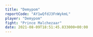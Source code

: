 ```yaml
---
title: "Demypom"
reportCode: "AY1wQfdJ3FnWykmL"
player: "Demypom"
fight: "Prince Malchezaar"
date: 2021-08-09T18:51:45.833000+00:00
---
```

